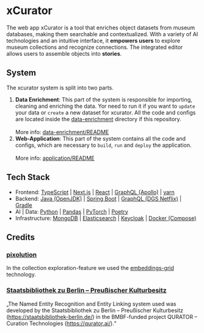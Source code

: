 # xCurator
The web app xCurator is a tool that enriches object datasets from museum databases, making them searchable and contextualized. 
With a variety of AI technologies and an intuitive interface, it **empowers users** to explore museum collections and recognize connections. 
The integrated editor allows users to assemble objects into **stories**.

## System
The xcurator system is split into two parts. 
1. **Data Enrichment**: This part of the system is responsible for importing, cleaning and enriching the data. 
Yor need to run it if you want to `update` your data or `create` a new dataset for xcurator. 
All the code and configs are located inside the [data-enrichment](./data-enrichment) directory if this repository.
</br></br>More info: [data-enrichment/README](data-enrichment/README.md)
2. **Web-Application**: This part of the system contains all the code and configs, which are necessary to `build`, `run` and `deploy` the application.
   </br></br>More info: [application/README](application/README.md)

## Tech Stack
- Frontend: [TypeScript](https://www.typescriptlang.org/) | [Next.js](https://nextjs.org/) | [React](https://react.dev/) | [GraphQL (Apollo)](https://www.apollographql.com/) | [yarn](https://yarnpkg.com/)
- Backend: [Java (OpenJDK)](https://openjdk.org/) | [Spring Boot](https://spring.io/) | [GraphQL (DGS Netflix)](https://netflix.github.io/dgs/) | [Gradle](https://gradle.org/)
- AI | Data: [Python](https://www.python.org/) | [Pandas](https://pandas.pydata.org/) | [PyTorch](https://pytorch.org/) | [Poetry](https://python-poetry.org/)
- Infrastructure: [MongoDB](https://www.mongodb.com/) | [Elasticsearch](https://www.elastic.co/de/elasticsearch) | [Keycloak](https://www.keycloak.org/) | [Docker (Compose)](https://www.docker.com/)

## Credits

### [pixolution](https://pixolution.org/)
In the collection exploration-feature we used the [embeddings-grid](https://github.com/pixolution/embeddings-grid) technology. 

### [Staatsbibliothek zu Berlin – Preußischer Kulturbesitz](https://staatsbibliothek-berlin.de/)
„The Named Entity Recognition and Entity Linking system used was developed by the Staatsbibliothek zu Berlin – Preußischer Kulturbesitz (https://staatsbibliothek-berlin.de/) in the BMBF-funded project QURATOR – Curation Technologies (https://qurator.ai/).“
